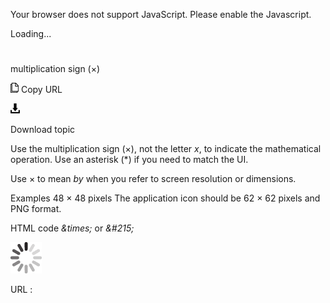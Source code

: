 Your browser does not support JavaScript. Please enable the Javascript.

Loading...

# 

multiplication sign (×)

![Copy URL](multiplication-sign_files/Copy.png)
Copy URL

![Download](multiplication-sign_files/Download.png)

Download topic

Use the multiplication sign (×), not the letter *x*, to indicate the mathematical operation. Use an asterisk (\*) if you need to match the UI.

Use × to mean *by* when you refer to screen resolution or dimensions.

Examples
48 × 48 pixels
The application icon should be 62 × 62 pixels and PNG format.

HTML code *\&times;* or *&\#215;*

![In progress](multiplication-sign_files/activity-large.gif)

URL :
